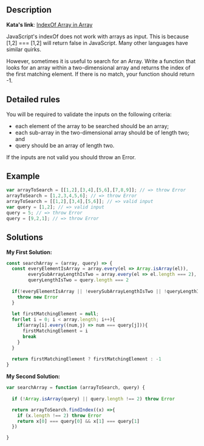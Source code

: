 ## Description

**Kata's link**: [IndexOf Array in Array](https://www.codewars.com/kata/5783ef69202c0ee4cb000265)


JavaScript's indexOf does not work with arrays as input. This is because [1,2] === [1,2] will return false in JavaScript. Many other languages have similar quirks.

However, sometimes it is useful to search for an Array. Write a function that looks for an array within a two-dimensional array and returns the index of the first matching element. If there is no match, your function should return -1.


## Detailed rules

You will be required to validate the inputs on the following criteria:
* each element of the array to be searched should be an array;
* each sub-array in the two-dimensional array should be of length two; and
* query should be an array of length two.

If the inputs are not valid you should throw an Error.

## Example

```js
var arrayToSearch = [[1,2],[3,4],[5,6],[7,8,9]]; // => throw Error
arrayToSearch = [1,2,3,4,5,6]; // => throw Error
arrayToSearch = [[1,2],[3,4],[5,6]]; // => valid input
var query = [1,2]; // => valid input
query = 5; // => throw Error
query = [9,2,1]; // => throw Error
```

## Solutions

**My First Solution:**

```js
const searchArray = (array, query) => {
  const everyElementIsArray = array.every(el => Array.isArray(el)),
        everySubArrayLengthIsTwo = array.every(el => el.length === 2),
        queryLengthIsTwo = query.length === 2
  
  if(!everyElementIsArray || !everySubArrayLengthIsTwo || !queryLengthIsTwo){
    throw new Error
  }
  
  let firstMatchingElement = null;
  for(let i = 0; i < array.length; i++){
    if(array[i].every((num,j) => num === query[j])){
      firstMatchingElement = i
      break
    }
  }
  
  return firstMatchingElement ? firstMatchingElement : -1
}
```

**My Second Solution:**

```js
var searchArray = function (arrayToSearch, query) {
  
  if (!Array.isArray(query) || query.length !== 2) throw Error

  return arrayToSearch.findIndex((x) =>{
    if (x.length !== 2) throw Error
    return x[0] === query[0] && x[1] === query[1]
  })

}
```


